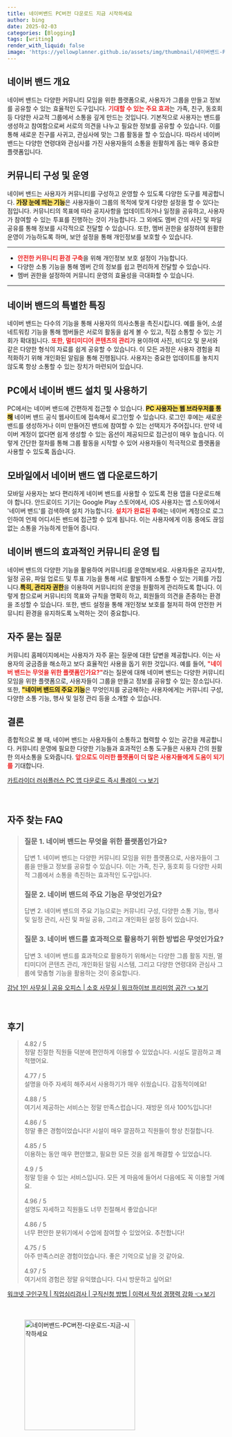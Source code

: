 ```yaml
---
title: 네이버밴드 PC버전 다운로드 지금 시작하세요
author: bing
date: 2025-02-03
categories: [Blogging]
tags: [writing]
render_with_liquid: false
image: 'https://yellowplanner.github.io/assets/img/thumbnail/네이버밴드-PC버전-다운로드-지금-시작하세요.webp'
---
```



<h2 id='네이버밴드개요'>네이버 밴드 개요</h2>

<p>네이버 밴드는 다양한 커뮤니티 모임을 위한 플랫폼으로, 사용자가 그룹을 만들고 정보를 공유할 수 있는 효율적인 도구입니다. <b><span style="color: #ee2323;">기대할 수 있는 주요 효과</span></b>는 가족, 친구, 동호회 등 다양한 사교적 그룹에서 소통을 깊게 만드는 것입니다. 기본적으로 사용자는 밴드를 생성하고 참여함으로써 서로의 의견을 나누고 필요한 정보를 공유할 수 있습니다. 이를 통해 새로운 친구를 사귀고, 관심사에 맞는 그룹 활동을 할 수 있습니다. 따라서 네이버 밴드는 다양한 연령대와 관심사를 가진 사용자들의 소통을 원활하게 돕는 매우 중요한 플랫폼입니다.</p>

<h2 id='커뮤니티구성'>커뮤니티 구성 및 운영</h2>

<p>네이버 밴드는 사용자가 커뮤니티를 구성하고 운영할 수 있도록 다양한 도구를 제공합니다. <b><span style="background-color: #ffe066;">가장 눈에 띄는 기능</span></b>은 사용자들이 그룹의 목적에 맞게 다양한 설정을 할 수 있다는 점입니다. 커뮤니티의 목표에 따라 공지사항을 업데이트하거나 일정을 공유하고, 사용자가 참여할 수 있는 투표를 진행하는 것이 가능합니다. 그 외에도 멤버 간의 사진 및 파일 공유를 통해 정보를 시각적으로 전달할 수 있습니다. 또한, 멤버 권한을 설정하여 원활한 운영이 가능하도록 하며, 보안 설정을 통해 개인정보를 보호할 수 있습니다.</p>

<hr />

<ul>
    <li><b><span style="color: #ee2323;">안전한 커뮤니티 환경 구축</span></b>을 위해 개인정보 보호 설정이 가능합니다.</li>
    <li>다양한 소통 기능을 통해 멤버 간의 정보를 쉽고 편리하게 전달할 수 있습니다.</li>
    <li>멤버 권한을 설정하여 커뮤니티 운영의 효율성을 극대화할 수 있습니다.</li>
</ul>

<hr />

<h2 id='네이버밴드특징'>네이버 밴드의 특별한 특징</h2>

<p>네이버 밴드는 다수의 기능을 통해 사용자의 의사소통을 촉진시킵니다. 예를 들어, 소셜 네트워킹 기능을 통해 멤버들은 서로의 활동을 쉽게 볼 수 있고, 직접 소통할 수 있는 기회가 확대됩니다. <b><span style="color: #ee2323;">또한, 멀티미디어 콘텐츠의 관리</span></b>가 용이하여 사진, 비디오 및 문서와 같은 다양한 형식의 자료를 쉽게 공유할 수 있습니다. 이 모든 과정은 사용자 경험을 최적화하기 위해 개인화된 알림을 통해 진행됩니다. 사용자는 중요한 업데이트를 놓치지 않도록 항상 소통할 수 있는 장치가 마련되어 있습니다.</p>

<h2 id='PC밴드사용'>PC에서 네이버 밴드 설치 및 사용하기</h2>

<p>PC에서는 네이버 밴드에 간편하게 접근할 수 있습니다. <b><span style="background-color: #ffe066;">PC 사용자는 웹 브라우저를 통해</span></b> 네이버 밴드 공식 웹사이트에 접속해서 로그인할 수 있습니다. 로그인 후에는 새로운 밴드를 생성하거나 이미 만들어진 밴드에 참여할 수 있는 선택지가 주어집니다. 만약 네이버 계정이 없다면 쉽게 생성할 수 있는 옵션이 제공되므로 접근성이 매우 높습니다. 이렇게 간단한 절차를 통해 그룹 활동을 시작할 수 있어 사용자들이 적극적으로 플랫폼을 사용할 수 있도록 돕습니다.</p>

<h2 id='모바일밴드사용'>모바일에서 네이버 밴드 앱 다운로드하기</h2>

<p>모바일 사용자는 보다 편리하게 네이버 밴드를 사용할 수 있도록 전용 앱을 다운로드해야 합니다. 안드로이드 기기는 Google Play 스토어에서, iOS 사용자는 앱 스토어에서 '네이버 밴드'를 검색하여 설치 가능합니다. <b><span style="color: #ee2323;">설치가 완료된 후</span></b>에는 네이버 계정으로 로그인하여 언제 어디서든 밴드에 접근할 수 있게 됩니다. 이는 사용자에게 이동 중에도 끊임없는 소통을 가능하게 만들어 줍니다.</p>

<h2 id='커뮤니티운영팁'>네이버 밴드의 효과적인 커뮤니티 운영 팁</h2>

<p>네이버 밴드의 다양한 기능을 활용하여 커뮤니티를 운영해보세요. 사용자들은 공지사항, 일정 공유, 파일 업로드 및 투표 기능을 통해 서로 활발하게 소통할 수 있는 기회를 가집니다.<b><span style="background-color: #ffe066;">특히, 관리자 권한</span></b>을 이용하여 커뮤니티의 운영을 원활하게 관리하도록 합니다. 이렇게 함으로써 커뮤니티의 목표와 규칙을 명확히 하고, 회원들의 의견을 존중하는 환경을 조성할 수 있습니다. 또한, 밴드 설정을 통해 개인정보 보호를 철저히 하여 안전한 커뮤니티 환경을 유지하도록 노력하는 것이 중요합니다.</p>

<h2 id='자주묻는질문'>자주 묻는 질문</h2>

<p>커뮤니티 홈페이지에서는 사용자가 자주 묻는 질문에 대한 답변을 제공합니다. 이는 사용자의 궁금증을 해소하고 보다 효율적인 사용을 돕기 위한 것입니다. 예를 들어, <b><span style="color: #ee2323;">"네이버 밴드는 무엇을 위한 플랫폼인가요?"</span></b>라는 질문에 대해 네이버 밴드는 다양한 커뮤니티 모임을 위한 플랫폼으로, 사용자들이 그룹을 만들고 정보를 공유할 수 있는 장소입니다. 또한, <b><span style="background-color: #ffe066;">"네이버 밴드의 주요 기능</span></b>은 무엇인지를 궁금해하는 사용자에게는 커뮤니티 구성, 다양한 소통 기능, 행사 및 일정 관리 등을 소개할 수 있습니다.</p>

<h2 id='결론'>결론</h2>

<p>종합적으로 볼 때, 네이버 밴드는 사용자들이 소통하고 협력할 수 있는 공간을 제공합니다. 커뮤니티 운영에 필요한 다양한 기능들과 효과적인 소통 도구들은 사용자 간의 원활한 의사소통을 도와줍니다. <b><span style="color: #ee2323;">앞으로도 이러한 플랫폼이 더 많은 사용자들에게 도움이 되기를</span></b> 기대합니다.</p>


<p><a class="click-button" title="카트라이더 러쉬플러스 PC 앱 다운로드 즉시 플레이" href="https://yellowplanner.github.io/posts/%EC%B9%B4%ED%8A%B8%EB%9D%BC%EC%9D%B4%EB%8D%94-%EB%9F%AC%EC%89%AC%ED%94%8C%EB%9F%AC%EC%8A%A4-PC-%EC%95%B1-%EB%8B%A4%EC%9A%B4%EB%A1%9C%EB%93%9C-%EC%A6%89%EC%8B%9C-%ED%94%8C%EB%A0%88%EC%9D%B4/" rel="dofollow">카트라이더 러쉬플러스 PC 앱 다운로드 즉시 플레이 👈 보기</a></p><br>
<h2 id='자주_찾는_FAQ'>자주 찾는 FAQ</h2>
<div itemscope="" itemtype="https://schema.org/FAQPage"> 
<blockquote> 
<div itemscope="" itemprop="mainEntity" itemtype="https://schema.org/Question"> 
<h3 itemprop="name">질문 1. 네이버 밴드는 무엇을 위한 플랫폼인가요?</h3> 
<div itemscope="" itemprop="acceptedAnswer" itemtype="https://schema.org/Answer"> 
<span itemprop="text"> 
<p>답변 1. 네이버 밴드는 다양한 커뮤니티 모임을 위한 플랫폼으로, 사용자들이 그룹을 만들고 정보를 공유할 수 있습니다. 이는 가족, 친구, 동호회 등 다양한 사회적 그룹에서 소통을 촉진하는 효과적인 도구입니다.</p> 
</span> 
</div> 
</div> 
<div itemscope="" itemprop="mainEntity" itemtype="https://schema.org/Question"> 
<h3 itemprop="name">질문 2. 네이버 밴드의 주요 기능은 무엇인가요?</h3> 
<div itemscope="" itemprop="acceptedAnswer" itemtype="https://schema.org/Answer"> 
<span itemprop="text"> 
<p>답변 2. 네이버 밴드의 주요 기능으로는 커뮤니티 구성, 다양한 소통 기능, 행사 및 일정 관리, 사진 및 파일 공유, 그리고 개인화된 설정 등이 있습니다.</p> 
</span> 
</div> 
</div> 
<div itemscope="" itemprop="mainEntity" itemtype="https://schema.org/Question"> 
<h3 itemprop="name">질문 3. 네이버 밴드를 효과적으로 활용하기 위한 방법은 무엇인가요?</h3> 
<div itemscope="" itemprop="acceptedAnswer" itemtype="https://schema.org/Answer"> 
<span itemprop="text"> 
<p>답변 3. 네이버 밴드를 효과적으로 활용하기 위해서는 다양한 그룹 활동 지원, 멀티미디어 콘텐츠 관리, 개인화된 알림 시스템, 그리고 다양한 연령대와 관심사 그룹에 맞춤형 기능을 활용하는 것이 중요합니다.</p> 
</span> 
</div> 
</div> 
</blockquote> 
</div>
<p><a class="click-button" title="강남 1인 사무실 | 공유 오피스 | 소호 사무실 | 워크하이브 프리미엄 공간" href="https://yellowplanner.github.io/posts/%EA%B0%95%EB%82%A8-1%EC%9D%B8-%EC%82%AC%EB%AC%B4%EC%8B%A4-%EA%B3%B5%EC%9C%A0-%EC%98%A4%ED%94%BC%EC%8A%A4-%EC%86%8C%ED%98%B8-%EC%82%AC%EB%AC%B4%EC%8B%A4-%EC%9B%8C%ED%81%AC%ED%95%98%EC%9D%B4%EB%B8%8C-%ED%94%84%EB%A6%AC%EB%AF%B8%EC%97%84-%EA%B3%B5%EA%B0%84/" rel="dofollow">강남 1인 사무실 | 공유 오피스 | 소호 사무실 | 워크하이브 프리미엄 공간 👈 보기</a></p><br>
<h2 id='후기'>후기</h2>
<div itemscope itemtype="https://schema.org/Product">
  <blockquote>
  <div itemprop="review" itemscope itemtype="https://schema.org/Review">
      <div itemprop="reviewRating" itemscope itemtype="https://schema.org/Rating"> <span itemprop="ratingValue">4.82</span> / <span itemprop="bestRating">5</span> </div>
      <span itemprop="reviewBody">정말 친절한 직원들 덕분에 편안하게 이용할 수 있었습니다. 시설도 깔끔하고 쾌적했어요.</span>
  </div>
  <br>
  <div itemprop="review" itemscope itemtype="https://schema.org/Review">
      <div itemprop="reviewRating" itemscope itemtype="https://schema.org/Rating"> <span itemprop="ratingValue">4.77</span> / <span itemprop="bestRating">5</span> </div>
      <span itemprop="reviewBody">설명을 아주 자세히 해주셔서 사용하기가 매우 쉬웠습니다. 감동적이에요!</span>
  </div>
  <br>
  <div itemprop="review" itemscope itemtype="https://schema.org/Review">
      <div itemprop="reviewRating" itemscope itemtype="https://schema.org/Rating"> <span itemprop="ratingValue">4.88</span> / <span itemprop="bestRating">5</span> </div>
      <span itemprop="reviewBody">여기서 제공하는 서비스는 정말 만족스럽습니다. 재방문 의사 100%입니다!</span>
  </div>
  <br>
  <div itemprop="review" itemscope itemtype="https://schema.org/Review">
      <div itemprop="reviewRating" itemscope itemtype="https://schema.org/Rating"> <span itemprop="ratingValue">4.86</span> / <span itemprop="bestRating">5</span> </div>
      <span itemprop="reviewBody">정말 좋은 경험이었습니다! 시설이 매우 깔끔하고 직원들이 항상 친절합니다.</span>
  </div>
  <br>
  <div itemprop="review" itemscope itemtype="https://schema.org/Review">
      <div itemprop="reviewRating" itemscope itemtype="https://schema.org/Rating"> <span itemprop="ratingValue">4.85</span> / <span itemprop="bestRating">5</span> </div>
      <span itemprop="reviewBody">이용하는 동안 매우 편안했고, 필요한 모든 것을 쉽게 해결할 수 있었습니다.</span>
  </div>
  <br>
  <div itemprop="review" itemscope itemtype="https://schema.org/Review">
      <div itemprop="reviewRating" itemscope itemtype="https://schema.org/Rating"> <span itemprop="ratingValue">4.9</span> / <span itemprop="bestRating">5</span> </div>
      <span itemprop="reviewBody">정말 믿을 수 있는 서비스입니다. 모든 게 마음에 들어서 다음에도 꼭 이용할 거예요.</span>
  </div>
  <br>
  <div itemprop="review" itemscope itemtype="https://schema.org/Review">
      <div itemprop="reviewRating" itemscope itemtype="https://schema.org/Rating"> <span itemprop="ratingValue">4.96</span> / <span itemprop="bestRating">5</span> </div>
      <span itemprop="reviewBody">설명도 자세하고 직원들도 너무 친절해서 좋았습니다!</span>
  </div>
  <br>
  <div itemprop="review" itemscope itemtype="https://schema.org/Review">
      <div itemprop="reviewRating" itemscope itemtype="https://schema.org/Rating"> <span itemprop="ratingValue">4.86</span> / <span itemprop="bestRating">5</span> </div>
      <span itemprop="reviewBody">너무 편안한 분위기에서 수업에 참여할 수 있었어요. 추천합니다!</span>
  </div>
  <br>
  <div itemprop="review" itemscope itemtype="https://schema.org/Review">
      <div itemprop="reviewRating" itemscope itemtype="https://schema.org/Rating"> <span itemprop="ratingValue">4.75</span> / <span itemprop="bestRating">5</span> </div>
      <span itemprop="reviewBody">아주 만족스러운 경험이었습니다. 좋은 기억으로 남을 것 같아요.</span>
  </div>
  <br>
  <div itemprop="review" itemscope itemtype="https://schema.org/Review">
      <div itemprop="reviewRating" itemscope itemtype="https://schema.org/Rating"> <span itemprop="ratingValue">4.97</span> / <span itemprop="bestRating">5</span> </div>
      <span itemprop="reviewBody">여기서의 경험은 정말 유익했습니다. 다시 방문하고 싶어요!</span>
  </div>
  </blockquote>
</div>
<p><a class="click-button" title="워크넷 구인구직 | 직업심리검사 | 구직신청 방법 | 이력서 작성 경쟁력 강화" href="https://yellowplanner.github.io/posts/%EC%9B%8C%ED%81%AC%EB%84%B7-%EA%B5%AC%EC%9D%B8%EA%B5%AC%EC%A7%81-%EC%A7%81%EC%97%85%EC%8B%AC%EB%A6%AC%EA%B2%80%EC%82%AC-%EA%B5%AC%EC%A7%81%EC%8B%A0%EC%B2%AD-%EB%B0%A9%EB%B2%95-%EC%9D%B4%EB%A0%A5%EC%84%9C-%EC%9E%91%EC%84%B1-%EA%B2%BD%EC%9F%81%EB%A0%A5-%EA%B0%95%ED%99%94/" rel="dofollow">워크넷 구인구직 | 직업심리검사 | 구직신청 방법 | 이력서 작성 경쟁력 강화 👈 보기</a></p><br>
<figure class="image"><img src="https://yellowplanner.github.io/assets/img/thumbnail/네이버밴드-PC버전-다운로드-지금-시작하세요.webp" alt="네이버밴드-PC버전-다운로드-지금-시작하세요" width="256" height="256"></figure>